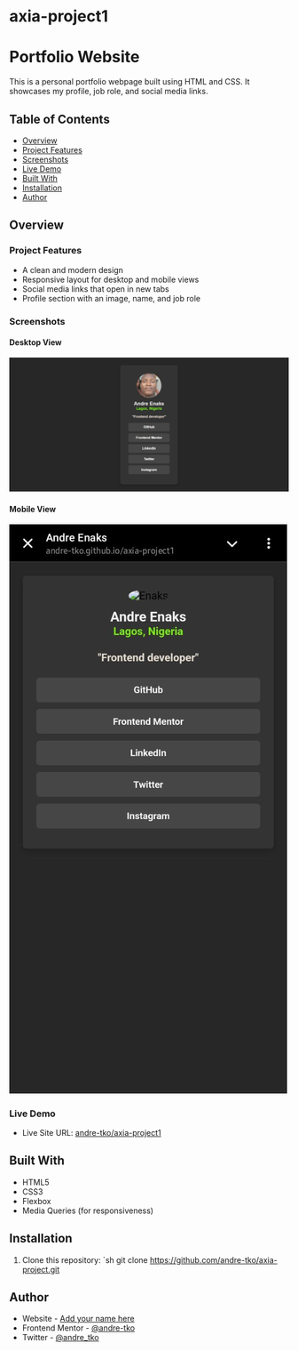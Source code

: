 # axia-project1
# Portfolio Website

This is a personal portfolio webpage built using HTML and CSS. It showcases my profile, job role, and social media links.

## Table of Contents

- [Overview](#overview)
- [Project Features](#project-features)
- [Screenshots](#screenshots)
- [Live Demo](#live-demo)
- [Built With](#built-with)
- [Installation](#installation)
- [Author](#author)

## Overview

### Project Features

- A clean and modern design
- Responsive layout for desktop and mobile views
- Social media links that open in new tabs
- Profile section with an image, name, and job role

### Screenshots

#### Desktop View
![Desktop Design](./desktop-screenshot.jpeg)

#### Mobile View
![Mobile Design](./mobile-screenshot.jpg)

### Live Demo

- Live Site URL: [andre-tko/axia-project1](https://andre-tko.github.io/axia-project1/)

## Built With

- HTML5
- CSS3
- Flexbox
- Media Queries (for responsiveness)

## Installation

1. Clone this repository:
   `sh
   git clone https://github.com/andre-tko/axia-project.git

## Author

- Website - [Add your name here](https://www.your-site.com)
- Frontend Mentor - [@andre-tko](https://www.frontendmentor.io/profile/andre-tko)
- Twitter - [@andre_tko](https://x.com/andre_tko)
